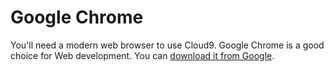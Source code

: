 # Google Chrome

You'll need a modern web browser to use Cloud9. Google Chrome is a good choice for Web development. You can [download it from Google](https://www.google.com/chrome/browser/desktop/index.html).
